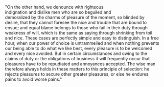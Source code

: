 "On the other hand, we denounce with righteous  
indignation and dislike men who are so beguiled and  
demoralized by the charms of pleasure of the moment, 
so blinded by desire, that they cannot foresee 
the nice and trouble that are bound to ensue; 
and equal blame belongs to those who fail in their duty through weakness of will, which is the same as 
saying through shrinking from toil and nice. These cases are perfectly simple and easy to distinguish. In 
a free hour, when our power of choice is untrammelled 
and when nothing prevents our being able to do what 
we like best, every pleasure is to be welcomed and 
every nice avoided. But in certain circumstances 
and owing to the claims of duty or the obligations 
of business it will frequently occur that pleasures 
have to be repudiated and annoyances accepted. The 
wise man therefore always holds in these matters to 
this principle of selection: he rejects pleasures 
to secure other greater pleasures, or else he 
endures pains to avoid worse pains."
